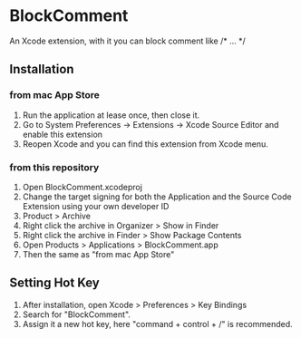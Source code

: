 # BlockComment
An Xcode extension, with it you can block comment like /* ... */

## Installation
### from mac App Store

1. Run the application at lease once, then close it.
2. Go to System Preferences -> Extensions -> Xcode Source Editor and enable this extension
3. Reopen Xcode and you can find this extension from Xcode menu.

### from this repository

1. Open BlockComment.xcodeproj
2. Change the target signing for both the Application and the Source Code Extension using your own developer ID
3. Product > Archive
4. Right click the archive in Organizer > Show in Finder
5. Right click the archive in Finder > Show Package Contents
6. Open Products > Applications > BlockComment.app
7. Then the same as "from mac App Store"

## Setting Hot Key

1. After installation, open Xcode > Preferences > Key Bindings
2. Search for "BlockComment".
3. Assign it a new hot key, here "command + control + /" is recommended.
